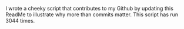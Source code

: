I wrote a cheeky script that contributes to my Github by updating this ReadMe to illustrate why more than commits matter. This script has run 3044 times.